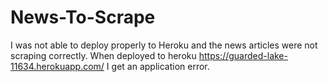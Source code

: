# News-To-Scrape

I was not able to deploy properly to Heroku and the news articles were not scraping correctly.
When deployed to heroku https://guarded-lake-11634.herokuapp.com/ I get an application error.
